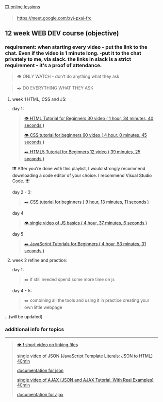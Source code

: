 [🎞️ online lessions](https://meet.google.com/xyj-pxai-frc)
>https://meet.google.com/xyj-pxai-frc


## 12 week WEB DEV course (objective)

### requirement: when starting every video - put the link to the chat. Even if the video is 1 minute long. -put it to the chat privately to me, via slack. the links in slack is a strict requirement - it's a proof of attendance.

> 👁️ ONLY WATCH - don't do anything what they ask

> ✒️ DO EVERYTHING WHAT THEY ASK

    
 1. week 1 HTML, CSS and JS:
    
    day 1: 
    >
    >[ 👁️ HTML Tutorial for Beginners 30 video ( 1 hour, 34 minutes, 40 seconds )](https://www.youtube.com/playlist?list=PLr6-GrHUlVf_ZNmuQSXdS197Oyr1L9sPB)
    >
    >[ 👁️ CSS tutorial for beginners 60 video ( 4 hour, 0 minutes, 45 seconds )](https://www.youtube.com/playlist?list=PLEgXw6DCBmW1DFOfBlN3eB9c6KJViFpiK)
    >
    >[ ✒️ HTML5 Tutorial for Beginners 12 video ( 39 minutes, 25 seconds )](https://www.youtube.com/playlist?list=PLr6-GrHUlVf8JluGhfyaOSN8bugLtDXhK)
    >
    ❗❗❗ After you're done with this playlist, I would strongly recommend downloading a code editor of your choice. I recommend Visual Studio Code. ❗❗❗

    day 2 - 3:
    >
    >[ ✒️ CSS tutorial for beginners ( 9 hour, 13 minutes, 11 seconds )](https://www.youtube.com/playlist?list=PLEgXw6DCBmW09poD0u8rdPJ5kPwUYBtJI)
    >
    day 4
    > 
    >[ 👁️ single video of JS basics ( 4 hour, 37 minutes, 6 seconds ) ](https://youtube.com/playlist?list=PLTjRvDozrdlxEIuOBZkMAK5uiqp8rHUax)
    >
    day 5
    >
    >[ ✒️ JavaScript Tutorials for Beginners ( 4 hour, 53 minutes, 31 seconds )](https://www.youtube.com/playlist?list=PL4cUxeGkcC9i9Ae2D9Ee1RvylH38dKuET)
    >
1. week 2 refine and practice:
    >
    day 1:
    >
    > ✒️ if still needed spend some more time on js
    >
    day 4 - 5:
    >
    > ✒️ combining all the tools and using it in practice creating your own little webpage

<!-- 1. week 4 starting php:
    >       
    >[PHP for Beginners (2023 Edition) ( 7 hours, 51 minutes, 8 seconds )](https://www.youtube.com/playlist?list=PL3VM-unCzF8ipG50KDjnzhugceoSG3RTC)
    >  -->
...(will be updated)


### additional info for topics
------------------------------------------------
>
>[ 👁️ ❗ short video on linking files](https://www.youtube.com/watch?v=VViTCJDFYIc)
>       
>[single video of JSON (JavaScript Template Literals: JSON to HTML) 40min ](https://www.youtube.com/watch?v=DG4obitDvUA)
>
>[documentation for json](https://www.w3schools.com/js/js_json_intro.asp)
>
>[single video of AJAX (JSON and AJAX Tutorial: With Real Examples) 40min](https://www.youtube.com/watch?v=rJesac0_Ftw)
>
>[documentation for ajax](https://www.w3schools.com/js/js_ajax_intro.asp)

